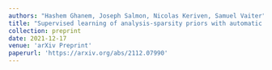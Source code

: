 ```yaml
---
authors: "Hashem Ghanem, Joseph Salmon, Nicolas Keriven, Samuel Vaiter"
title: "Supervised learning of analysis-sparsity priors with automatic differentiation"
collection: preprint
date: 2021-12-17
venue: 'arXiv Preprint'
paperurl: 'https://arxiv.org/abs/2112.07990'
---
```

